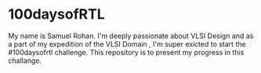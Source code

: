 # 100daysofRTL
My name is Samuel Rohan. I'm deeply passionate about VLSI Design and as a part of my expedition of the VLSI Domain , I'm super exicted to start the #100daysofrtl challenge.
This repository is to present my progress in this challange.
